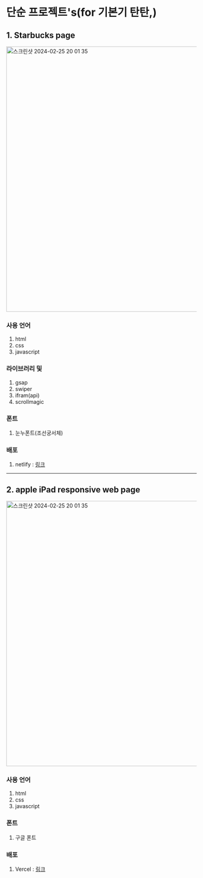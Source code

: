 # 단순 프로젝트's(for 기본기 탄탄,)

## 1. Starbucks page

<img width="700" alt="스크린샷 2024-02-25 20 01 35" src="https://github.com/sonprogrammer/simpleProjects/assets/97154156/cd79096c-65f6-4421-adfd-fa2815b227ec">

### 사용 언어

1. html
2. css
3. javascript
   
### 라이브러리 및
1. gsap
2. swiper
3. ifram(api)
4. scrollmagic
   
### 폰트
1. 눈누폰트(조선궁서체)
   
### 배포
1. netlify : [링크](https://monumental-baklava-6ea958.netlify.app)

---       

## 2. apple iPad responsive web page

<img width="700" alt="스크린샷 2024-02-25 20 01 35" src="https://github.com/sonprogrammer/simpleProjects/assets/97154156/e4c48533-fb69-4404-a24a-2c2911b10d37">

### 사용 언어
1. html
2. css
3. javascript

### 폰트
1. 구글 폰트

### 배포
1. Vercel : [링크](https://simple-projects-bay.vercel.app/)
